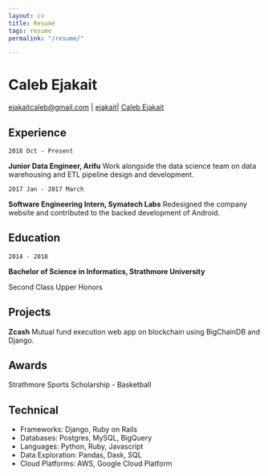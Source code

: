 ```yaml
---
layout: cv
title: Resumé
tags: resume
permalink: "/resume/"

---
```

# Caleb Ejakait

<div id="webaddress"> <a href="mailto:ejakaitcaleb@gmail.com">ejakaitcaleb@gmail.com</a> | <i class="fa fa-github"></i> <a href="http://github.com/ejakait">ejakait</a>| <i class="fa fa-linkedin"></i> <a href="www.linkedin.com/in/calebejakait">Caleb Ejakait</a>

</div>

## Experience

`2018 Oct - Present`

**Junior Data Engineer, Arifu**  Work alongside the data science team on data warehousing and ETL pipeline design and development.

`2017 Jan - 2017 March`

**Software Engineering Intern, Symatech Labs** Redesigned the company website and contributed to the backed development of Android.

## Education

`2014 - 2018`

**Bachelor of Science in Informatics, Strathmore University**

Second Class Upper Honors

## Projects

**Zcash** Mutual fund execution web app on blockchain using BigChainDB and Django.

## Awards

Strathmore Sports Scholarship - Basketball

## Technical

* Frameworks: Django, Ruby on Rails
* Databases: Postgres, MySQL, BigQuery
* Languages: Python, Ruby, Javascript
* Data Exploration: Pandas, Dask, SQL
* Cloud Platforms: AWS, Google Cloud Platform